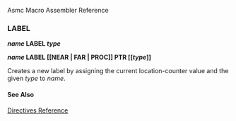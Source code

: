 Asmc Macro Assembler Reference

### LABEL

**_name_ LABEL _type_**

**_name_ LABEL [[NEAR | FAR | PROC]] PTR [[_type_]]**

Creates a new label by assigning the current location-counter value and the given _type_ to _name_.

#### See Also

[Directives Reference](readme.md)